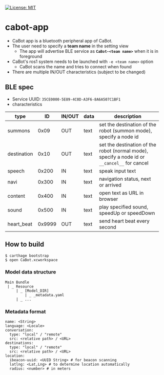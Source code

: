 [![License: MIT](https://img.shields.io/badge/License-MIT-yellow.svg)](https://opensource.org/licenses/MIT)
# cabot-app

- CaBot app is a bluetooth peripheral app of CaBot. 
- The user need to specify a **team name** in the setting view
  - The app will advertise BLE service as **`CaBot-<team name>`** when it is in foreground
- CaBot's ros1 system needs to be launched with `-e <team name>` option
  - CaBot scans the name and tries to connect when found
- There are multiple IN/OUT characteristics (subject to be changed)
	
## BLE spec

- Service UUID: `35CE0000-5E89-4C0D-A3F6-8A6A507C1BF1`
- characteristics

type|ID|IN/OUT|data|description
---|---|---|---|---
summons|0x09|OUT|text|set the destination of the robot (summon mode), specify a node id
destination|0x10|OUT|text|set the destination of the robot (normal mode), specify a node id or `__cancel__` for cancel
speech|0x200|IN|text|speak input text
navi|0x300|IN|text|navigation status, next or arrived
content|0x400|IN|text|open text as URL in browser
sound|0x500|IN|text|play specified sound, speedUp or speedDown
heart_beat|0x9999|OUT|text|send heart beat every second

## How to build

```
$ carthage bootstrap
$ open CaBot.xcworkspace
```

### Model data structure
```
Main Bundle
 | _ Resource
     | _ [Model_DIR]
         | _ _metadata.yaml
	 | _ ...
```

### Metadata format
```
name: <String>
language: <Locale>
conversation:
  type: "local" / "remote"
  src: <relative path> / <URL>
destinations:
  type: "local" / "remote"
  src: <relative path> / <URL>
location:
  ibeacon-uuid: <UUID String> # for beacon scanning
  latlng: <Lat,Lng> # to determine location automatically
  radius: <number> # in meters
```
